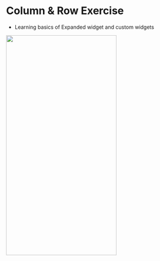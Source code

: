 # Column & Row Exercise

- Learning basics of Expanded widget and custom widgets

<img src="assets/appImage.png" width="300" height="600">